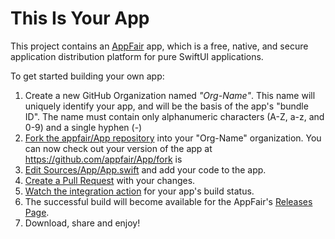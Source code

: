# This Is Your App

This project contains an [AppFair](https://www.appfair.net) app,
which is a free, native, and secure application distribution platform
for pure SwiftUI applications. 

To get started building your own app:

1. Create a new GitHub Organization named *"Org-Name"*. This name will uniquely identify your app, and will be the basis of the app's "bundle ID". The name must contain only alphanumeric characters (A-Z, a-z, and 0-9) and a single hyphen (-)
2. [Fork the appfair/App repository](https://github.com/appfair/App/fork) into your "Org-Name" organization. You can now check out your version of the app at https://github.com/appfair/App/fork is
3. [Edit Sources/App/App.swift](../../edit/main/Sources/App/App.swift) and add your code to the app.                                      
4. [Create a Pull Request](../../compare) with your changes.
5. [Watch the integration action](https://github.com/appfair/App/actions) for your app's build status.                                    
6. The successful build will become available for the AppFair's [Releases Page](https://github.com/appfair/App/releases).
7. Download, share and enjoy!

